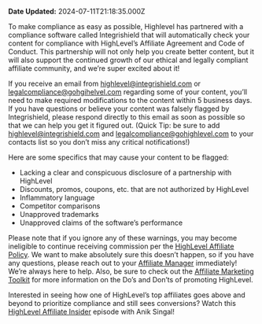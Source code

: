 **Date Updated:** 2024-07-11T21:18:35.000Z

To make compliance as easy as possible, Highlevel has partnered with a compliance software called Integrishield that will automatically check your content for compliance with HighLevel’s Affiliate Agreement and Code of Conduct. This partnership will not only help you create better content, but it will also support the continued growth of our ethical and legally compliant affiliate community, and we’re super excited about it!

  
If you receive an email from highlevel@integrishield.com or legalcompliance@gohgihelvel.com regarding some of your content, you’ll need to make required modifications to the content within 5 business days. If you have questions or believe your content was falsely flagged by Integrishield, please respond directly to this email as soon as possible so that we can help you get it figured out. (Quick Tip: be sure to add highlevel@integrishield.com and legalcompliance@gohighlevel.com to your contacts list so you don’t miss any critical notifications!)

  
Here are some specifics that may cause your content to be flagged:

* Lacking a clear and conspicuous disclosure of a partnership with HighLevel
* Discounts, promos, coupons, etc. that are not authorized by HighLevel
* Inflammatory language
* Competitor comparisons
* Unapproved trademarks
* Unapproved claims of the software’s performance

  
Please note that if you ignore any of these warnings, you may become ineligible to continue receiving commission per the [HighLevel Affiliate Policy](https://www.gohighlevel.com/affiliate-policy). We want to make absolutely sure this doesn’t happen, so if you have any questions, please reach out to your [Affiliate Manager](https://speakwith.us/affiliate) immediately! We’re always here to help. Also, be sure to check out the [Affiliate Marketing Toolkit](https://drive.google.com/drive/folders/1-%5FMRqE4w8SYsf%5FItaWvqP2gOUbn05YL7) for more information on the Do’s and Don’ts of promoting HighLevel.

  
Interested in seeing how one of HighLevel’s top affiliates goes above and beyond to prioritize compliance and still sees conversions? Watch this [HighLevel Affiliate Insider](https://www.youtube.com/watch?v=7BdyvJABhYI) episode with Anik Singal! 

  